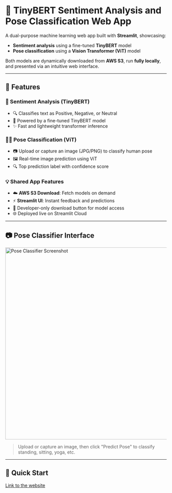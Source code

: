 # 🤖 TinyBERT Sentiment Analysis and Pose Classification Web App

A dual-purpose machine learning web app built with **Streamlit**, showcasing:

- **Sentiment analysis** using a fine-tuned **TinyBERT** model
- **Pose classification** using a **Vision Transformer (ViT)** model

Both models are dynamically downloaded from **AWS S3**, run **fully locally**, and presented via an intuitive web interface.

---

## 🌟 Features

### 🧠 Sentiment Analysis (TinyBERT)
- 🔍 Classifies text as Positive, Negative, or Neutral
- 🤖 Powered by a fine-tuned TinyBERT model
- ✨ Fast and lightweight transformer inference

### 🧍‍♂️ Pose Classification (ViT)
- 📷 Upload or capture an image (JPG/PNG) to classify human pose
- 🖼️ Real-time image prediction using ViT
- 🔍 Top prediction label with confidence score

### 💡 Shared App Features
- ☁️ **AWS S3 Download**: Fetch models on demand
- ⚡ **Streamlit UI**: Instant feedback and predictions
- 🔐 Developer-only download button for model access
- 🌐 Deployed live on Streamlit Cloud

---

## 📷 Pose Classifier Interface

<img src="Screenshot 2025-06-20 at 17.40.41.png" alt="Pose Classifier Screenshot" width="600"/>

> Upload or capture an image, then click "Predict Pose" to classify standing, sitting, yoga, etc.

---
## 🚀 Quick Start
[Link to the website](https://poseandsenti.streamlit.app)